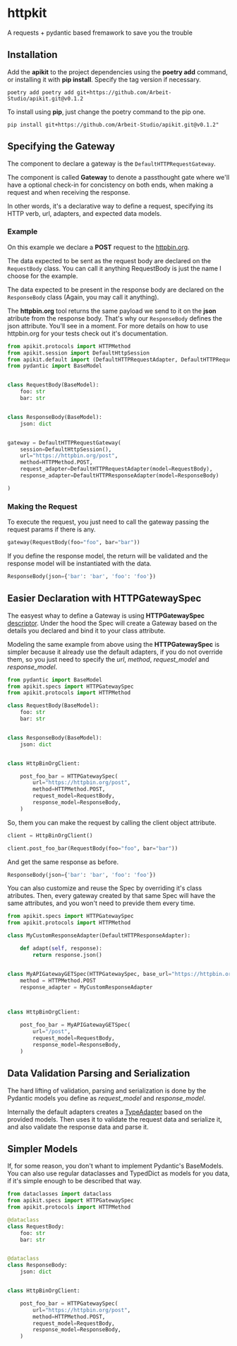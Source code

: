 # httpkit
A requests + pydantic based fremawork to save you the trouble

## Installation

Add the **apikit** to the project dependencies using the **poetry add** command, or installing it with **pip install**. Specify the tag version if necessary.

```shell
poetry add poetry add git+https://github.com/Arbeit-Studio/apikit.git@v0.1.2
```
To install using **pip**, just change the poetry command to the pip one.

```shell
pip install git+https://github.com/Arbeit-Studio/apikit.git@v0.1.2"
```

## Specifying the Gateway

The component to declare a gateway is the `DefaultHTTPRequestGateway`.

The component is called **Gateway** to denote a passthought gate where we'll have a optional check-in for concistency on both ends, when making a request and when receiving the response.

In other words, it's a declarative way to define a request, specifying its HTTP verb, url, adapters, and expected data models.

### Example

On this example we declare a **POST** request to the [httpbin.org](https://httpbin.org). 

The data expected to be sent as the request body are declared on the `RequestBody` class. You can call it anything RequestBody is just the name I choose for the example.

The data expected to be present in the response body are declared on the `ResponseBody` class (Again, you may call it anything). 

The **httpbin.org** tool returns the same payload we send to it on the **json** atribute from the response body. That's why our `ResponseBody` defines the json attribute. You'll see in a moment. For more details on how to use httpbin.org for your tests check out it's documentation.

```python
from apikit.protocols import HTTPMethod
from apikit.session import DefaultHttpSession
from apikit.default import (DefaultHTTPRequestAdapter, DefaultHTTPRequestGateway, DefaultHTTPResponseAdapter)
from pydantic import BaseModel


class RequestBody(BaseModel):
    foo: str
    bar: str


class ResponseBody(BaseModel):
    json: dict


gateway = DefaultHTTPRequestGateway(
    session=DefaultHttpSession(),
    url="https://httpbin.org/post",
    method=HTTPMethod.POST,
    request_adapter=DefaultHTTPRequestAdapter(model=RequestBody),
    response_adapter=DefaultHTTPResponseAdapter(model=ResponseBody)

)
```

### Making the Request
To execute the request, you just need to call the gateway passing the request params if there is any.

```python
gateway(RequestBody(foo="foo", bar="bar"))
```

If you define the response model, the return will be validated and the response model will be instantiated with the data.

```python
ResponseBody(json={'bar': 'bar', 'foo': 'foo'})
```

## Easier Declaration with HTTPGatewaySpec

The easyest whay to define a Gateway is using **HTTPGatewaySpec** [descriptor](https://docs.python.org/3.10/howto/descriptor.html). Under the hood the Spec will create a Gateway based on the details you declared and bind it to your class attribute.

Modeling the same example from above using the **HTTPGatewaySpec** is simpler because it already use the default adapters, if you do not override them, so you just need to specify the *url*, *method*, *request_model* and *response_model*.

```python
from pydantic import BaseModel
from apikit.specs import HTTPGatewaySpec
from apikit.protocols import HTTPMethod

class RequestBody(BaseModel):
    foo: str
    bar: str


class ResponseBody(BaseModel):
    json: dict


class HttpBinOrgClient:

    post_foo_bar = HTTPGatewaySpec(
        url="https://httpbin.org/post",
        method=HTTPMethod.POST,
        request_model=RequestBody,
        response_model=ResponseBody,
    )
```

So, them you can make the request by calling the client object attribute.

```python
client = HttpBinOrgClient()

client.post_foo_bar(RequestBody(foo="foo", bar="bar"))
```

And get the same response as before.

```python
ResponseBody(json={'bar': 'bar', 'foo': 'foo'})
```

You can also customize and reuse the Spec by overriding it's class atributes. Then, every gateway created by that same Spec will have the same attributes, and you won't need to previde them every time.

```python
from apikit.specs import HTTPGatewaySpec
from apikit.protocols import HTTPMethod

class MyCustomResponseAdapter(DefaultHTTPResponseAdapter):

    def adapt(self, response):
        return response.json()


class MyAPIGatewayGETSpec(HTTPGatewaySpec, base_url="https://httpbin.org"):
    method = HTTPMethod.POST
    response_adapter = MyCustomResponseAdapter



class HttpBinOrgClient:

    post_foo_bar = MyAPIGatewayGETSpec(
        url="/post",
        request_model=RequestBody,
        response_model=ResponseBody,
    )
```

## Data Validation Parsing and Serialization

The hard lifting of validation, parsing and serialization is done by the Pydantic models you define as *request_model* and *response_model*.

Internally the default adapters creates a [TypeAdapter](https://docs.pydantic.dev/latest/api/type_adapter/) based on the provided models. Then uses it to validate the request data and serialize it, and also validate the response data and parse it.


## Simpler Models

If, for some reason, you don't whant to implement Pydantic's BaseModels. You can also use regular dataclasses and TypedDict as models for you data, if it's simple enough to be described that way.

```python
from dataclasses import dataclass
from apikit.specs import HTTPGatewaySpec
from apikit.protocols import HTTPMethod

@dataclass
class RequestBody:
    foo: str
    bar: str


@dataclass
class ResponseBody:
    json: dict


class HttpBinOrgClient:

    post_foo_bar = HTTPGatewaySpec(
        url="https://httpbin.org/post",
        method=HTTPMethod.POST,
        request_model=RequestBody,
        response_model=ResponseBody,
    )
```